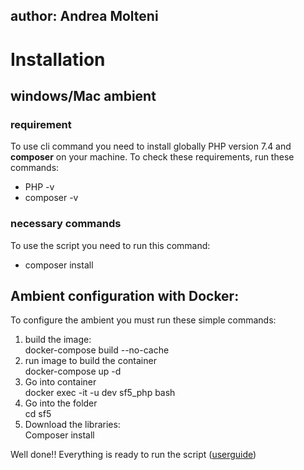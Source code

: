 ## author: Andrea Molteni

# Installation

## windows/Mac ambient

### requirement
To use cli command you need to install globally PHP version 7.4 and **composer** on your machine. To check these requirements, run these commands:
- PHP -v 
- composer -v

### necessary commands
To use the script you need to run this command:
- composer install 

## Ambient configuration with Docker:
To configure the ambient you must run these simple commands:
1. build the image: <br>
docker-compose build --no-cache
2. run image to build the container<br>
docker-compose up -d
3. Go into container<br>
docker exec -it -u dev sf5_php bash
4. Go into the folder<br>
cd sf5
5. Download the libraries:<br>
Composer install

Well done!! Everything is ready to run the script
 ([userguide](userguides.md))


